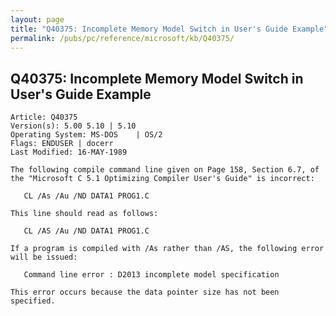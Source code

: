 ```yaml
---
layout: page
title: "Q40375: Incomplete Memory Model Switch in User's Guide Example"
permalink: /pubs/pc/reference/microsoft/kb/Q40375/
---
```


## Q40375: Incomplete Memory Model Switch in User's Guide Example

	Article: Q40375
	Version(s): 5.00 5.10 | 5.10
	Operating System: MS-DOS    | OS/2
	Flags: ENDUSER | docerr
	Last Modified: 16-MAY-1989
	
	The following compile command line given on Page 158, Section 6.7, of
	the "Microsoft C 5.1 Optimizing Compiler User's Guide" is incorrect:
	
	   CL /As /Au /ND DATA1 PROG1.C
	
	This line should read as follows:
	
	   CL /AS /Au /ND DATA1 PROG1.C
	
	If a program is compiled with /As rather than /AS, the following error
	will be issued:
	
	   Command line error : D2013 incomplete model specification
	
	This error occurs because the data pointer size has not been
	specified.
